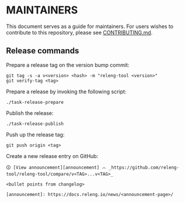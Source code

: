 # MAINTAINERS

This document serves as a guide for maintainers. For users wishes to contribute
to this repository, please see [CONTRIBUTING.md](CONTRIBUTING.md).

## Release commands

Prepare a release tag on the version bump commit:

```shell-session
git tag -s -a v<version> <hash> -m "releng-tool <version>"
git verify-tag <tag>
```

Prepare a release by invoking the following script:

```shell-session
./task-release-prepare
```

Publish the release:

```shell-session
./task-release-publish
```

Push up the release tag:

```shell-session
git push origin <tag>
```

Create a new release entry on GitHub:

```
🛈 [View announcement][announcement] ෴ _https://github.com/releng-tool/releng-tool/compare/v<TAG>...v<TAG>_

<bullet points from changelog>

[announcement]: https://docs.releng.io/news/<announcement-page>/
```
